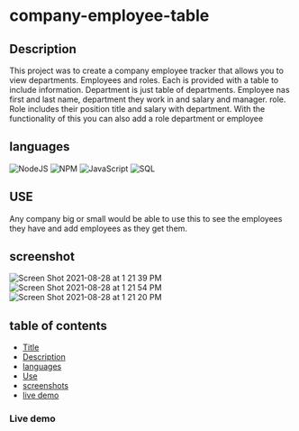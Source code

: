 # company-employee-table

## Description
This project was to create a company employee tracker that allows you to view departments. Employees and roles. Each is provided with a table to include information. Department is just table of departments. Employee nas first and last name, department they work in and salary and manager. role. Role includes their position title and salary with department. With the functionality of this you can also add a role department or employee

## languages
![NodeJS](https://img.shields.io/badge/node.js-%2343853D.svg?style=for-the-badge&logo=node.js&logoColor=white)
![NPM](https://img.shields.io/badge/NPM-%23000000.svg?style=for-the-badge&logo=npm&logoColor=white)
![JavaScript](https://img.shields.io/badge/javascript-%23323330.svg?style=for-the-badge&logo=javascript&logoColor=%23F7DF1E)
![SQL](https://img.shields.io/badge/MySQL-00000F?style=for-the-badge&logo=mysql&logoColor=white)

## USE
Any company big or small would be able to use this to see the employees they have and add employees as they get them.


## screenshot

![Screen Shot 2021-08-28 at 1 21 39 PM](https://user-images.githubusercontent.com/84681402/131228663-3a90ca65-5eff-45e5-b504-b4ae1082105a.png)
![Screen Shot 2021-08-28 at 1 21 54 PM](https://user-images.githubusercontent.com/84681402/131228664-6c9ca05f-28a5-44e8-9492-7374de26ca2c.png)
![Screen Shot 2021-08-28 at 1 21 20 PM](https://user-images.githubusercontent.com/84681402/131228665-3942fb6d-22b3-4abb-a7d0-52e711d148fb.png)

## table of contents

* [Title](#title)
* [Description](#description)
* [languages](#languages)              
* [Use](#use)
* [screenshots](#screenshots)
* [live demo](#demo)

### Live demo
